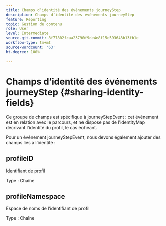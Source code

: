 ```yaml
---
title: Champs d’identité des événements journeyStep
description: Champs d’identité des événements journeyStep
feature: Reporting
topic: Gestion de contenu
role: User
level: Intermediate
source-git-commit: 8f77802fcaa23790f9de4e8f15e593643b13fb1e
workflow-type: tm+mt
source-wordcount: '63'
ht-degree: 100%

---
```


# Champs d’identité des événements journeyStep {#sharing-identity-fields}

Ce groupe de champs est spécifique à journeyStepEvent : cet événement est en relation avec le parcours, et ne dispose pas de l&#39;identityMap décrivant l&#39;identité du profil, le cas échéant.

Pour un événement journeyStepEvent, nous devons également ajouter des champs liés à l’identité :

## profileID

Identifiant de profil

Type : Chaîne

## profileNamespace

Espace de noms de l’identifiant de profil

Type : Chaîne
